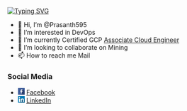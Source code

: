 [![Typing SVG](https://readme-typing-svg.demolab.com?font=Fira+Code&pause=1000&color=2ED8F7&random=false&width=435&lines=Prasanth+Arumugam+-+DevOps+Engineer)](https://git.io/typing-svg)

- 👋 Hi, I’m @Prasanth595
- 👀 I’m interested in DevOps
- 🌱 I’m currently Certified GCP [Associate Cloud Engineer](https://www.credential.net/2d2bc4ba-a8c0-4260-8bea-84fcb5bac777?key=6bbd5151edfa5982507c3a1ad67735e7e6759d22bafe952d054fa67e12994820)
- 💞️ I’m looking to collaborate on Mining
- 📫 How to reach me Mail

<!---
Prasanth595/Prasanth595 is a ✨ special ✨ repository because its `README.md` (this file) appears on your GitHub profile.
You can click the Preview link to take a look at your changes.
--->

### Social Media

* <img src="./images/logo-icons/facebook.jpg" width="15px;"/> [Facebook](https://linktr.ee/prasanth_)
* <img src="./images/logo-icons/linkedin.jpg" width="15px;"/> [LinkedIn](https://www.linkedin.com/in/prasanth-arumugam-54265b180)

